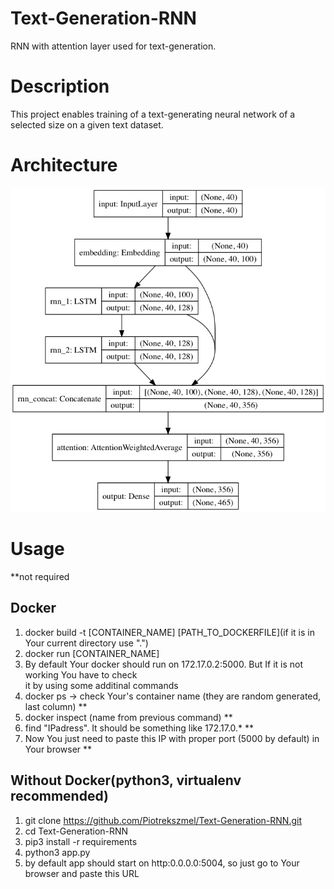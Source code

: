 # Text-Generation-RNN
RNN with attention layer used for text-generation.

# Description
This project enables training of a text-generating neural network of a selected size on a given text dataset.

# Architecture 

![Screenshot](static/images/default_model.png)

# Usage
**not required
## Docker
  
1) docker build -t [CONTAINER_NAME] [PATH_TO_DOCKERFILE](if it is in Your current directory use ".")  
2) docker run [CONTAINER_NAME]  
3) By default Your docker should run on 172.17.0.2:5000. But If it is not working You have to check  
it by using some additinal commands  
4) docker ps -> check Your's container name (they are random generated, last column) **
5) docker inspect (name from previous command)  **
6) find "IPadress". It should be something like 172.17.0.* **
7) Now You just need to paste this IP with proper port (5000 by default) in Your browser **


## Without Docker(python3, virtualenv recommended) 
1) git clone https://github.com/Piotrekszmel/Text-Generation-RNN.git
2) cd Text-Generation-RNN
1) pip3 install -r requirements
2) python3 app.py
3) by default app should start on http:0.0.0.0:5004, so just go to Your browser and paste this URL

 

